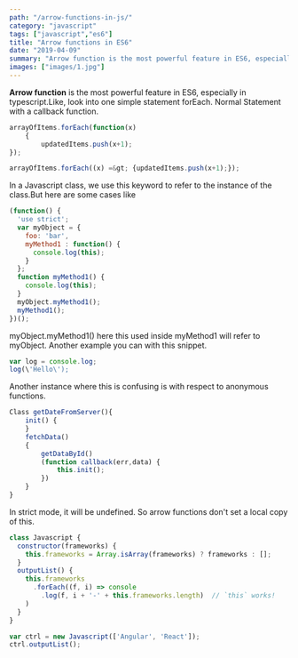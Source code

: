```yaml
---
path: "/arrow-functions-in-js/"
category: "javascript"
tags: ["javascript","es6"]
title: "Arrow functions in ES6"
date: "2019-04-09"
summary: "Arrow function is the most powerful feature in ES6, especially in typescript.Like, look into one simple statement forEach.Normal Statement with a callback function..."
images: ["images/1.jpg"]
---
```


<strong>Arrow function</strong>  is the most powerful feature in ES6, especially in typescript.Like, look into one simple statement forEach.
Normal Statement with a callback function.

```js
arrayOfItems.forEach(function(x)
	{
		updatedItems.push(x+1);
});
```
```js
arrayOfItems.forEach((x) =&gt; {updatedItems.push(x+1);});
```

In a Javascript class, we use this keyword to refer to the instance of the class.But here are some cases like

```js
(function() {
  'use strict';
  var myObject = {
    foo: 'bar',
    myMethod1 : function() {
      console.log(this);
    }
  };
  function myMethod1() {
    console.log(this);
  }
  myObject.myMethod1();
  myMethod1();
})();

```
myObject.myMethod1() here this used inside myMethod1 will refer to myObject.
Another example you can with this snippet.

```js
var log = console.log; 
log(\'Hello\');
```

Another instance where this is confusing is with respect to anonymous functions.

```js
Class getDateFromServer(){
	init() {
	}
	fetchData()
	{
		getDataById()
		(function callback(err,data) {
			this.init();
		})
	}
}
```
In strict mode, it will be undefined. So arrow functions don\'t set a local copy of this.

```js
class Javascript {
  constructor(frameworks) {
    this.frameworks = Array.isArray(frameworks) ? frameworks : [];
  }
  outputList() {
    this.frameworks
      .forEach((f, i) => console
        .log(f, i + '-' + this.frameworks.length)  // `this` works! 
    )
  }
}

var ctrl = new Javascript(['Angular', 'React']);
ctrl.outputList();
```